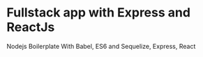 # Fullstack app with Express and ReactJs
Nodejs Boilerplate With Babel, ES6 and Sequelize, Express, React

